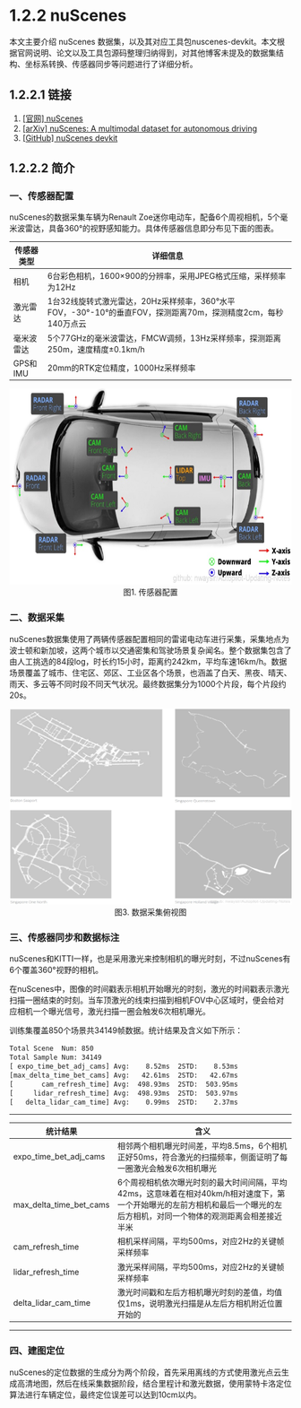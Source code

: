 # 1.2.2 nuScenes

本文主要介绍 nuScenes 数据集，以及其对应工具包nuscenes-devkit。本文根据官网说明、论文以及工具包源码整理归纳得到，对其他博客未提及的数据集结构、坐标系转换、传感器同步等问题进行了详细分析。

## 1.2.2.1 链接

1. [[官网] nuScenes](https://www.nuscenes.org/nuscenes?tutorial=nuscenes)
2. [[arXiv] nuScenes: A multimodal dataset for autonomous driving](https://arxiv.org/abs/1903.11027v5)
3. [[GitHub] nuScenes devkit](https://github.com/nutonomy/nuscenes-devkit)

## 1.2.2.2 简介

### 一、传感器配置

nuScenes的数据采集车辆为Renault Zoe迷你电动车，配备6个周视相机，5个毫米波雷达，具备360°的视野感知能力。具体传感器信息即分布见下面的图表。

| 传感器类型 | 详细信息  |
|  ----  | ----  |
| 相机  | 6台彩色相机，1600×900的分辨率，采用JPEG格式压缩，采样频率为12Hz |
| 激光雷达  | 1台32线旋转式激光雷达，20Hz采样频率，360°水平FOV，-30°-10°的垂直FOV，探测距离70m，探测精度2cm，每秒140万点云 |
| 毫米波雷达 | 5个77GHz的毫米波雷达，FMCW调频，13Hz采样频率，探测距离250m，速度精度±0.1km/h |
| GPS和IMU | 20mm的RTK定位精度，1000Hz采样频率 |

<div align=center>
<img src="./imgs/1.2.2.1.jpg" width="600" height="350"> 
</div>
<div align=center>图1. 传感器配置 </div>

### 二、数据采集

nuScenes数据集使用了两辆传感器配置相同的雷诺电动车进行采集，采集地点为波士顿和新加坡，这两个城市以交通密集和驾驶场景复杂闻名。整个数据集包含了由人工挑选的84段log，时长约15小时，距离约242km，平均车速16km/h。数据场景覆盖了城市、住宅区、郊区、工业区各个场景，也涵盖了白天、黑夜、晴天、雨天、多云等不同时段不同天气状况。最终数据集分为1000个片段，每个片段约20s。

<div align=center>
<img src="./imgs/1.2.2.3.jpg" width="600" height="350"> 
</div>
<div align=center>图3. 数据采集俯视图 </div>

### 三、传感器同步和数据标注

nuScenes和KITTI一样，也是采用激光来控制相机的曝光时刻，不过nuScenes有6个覆盖360°视野的相机。

在nuScenes中，图像的时间戳表示相机开始曝光的时刻，激光的时间戳表示激光扫描一圈结束的时刻。当车顶激光的线束扫描到相机FOV中心区域时，便会给对应相机一个曝光信号，激光扫描一圈会触发6次相机曝光。

训练集覆盖850个场景共34149帧数据。统计结果及含义如下所示：

``` shell
Total Scene  Num: 850
Total Sample Num: 34149
[ expo_time_bet_adj_cams] Avg:    8.52ms  2STD:    8.53ms
[max_delta_time_bet_cams] Avg:   42.61ms  2STD:   42.67ms
[       cam_refresh_time] Avg:  498.93ms  2STD:  503.95ms
[     lidar_refresh_time] Avg:  498.93ms  2STD:  503.97ms
[   delta_lidar_cam_time] Avg:    0.99ms  2STD:    2.37ms
```

--------
| 统计结果 | 含义  |
|  ----  | ----  |
| expo_time_bet_adj_cams  | 相邻两个相机曝光时间差，平均8.5ms，6个相机正好50ms，符合激光的扫描频率，侧面证明了每一圈激光会触发6次相机曝光 |
| max_delta_time_bet_cams  | 6个周视相机依次曝光时刻的最大时间间隔，平均42ms，这意味着在相对40km/h相对速度下，第一个开始曝光的左前方相机和最后一个曝光的左后方相机，对同一个物体的观测距离会相差接近半米 |
| cam_refresh_time | 相机采样间隔，平均500ms，对应2Hz的关键帧采样频率 |
| lidar_refresh_time | 激光采样间隔，平均500ms，对应2Hz的关键帧采样频率 |
| delta_lidar_cam_time | 激光时间戳和左后方相机曝光时刻的差值，均值仅1ms，说明激光扫描是从左后方相机附近位置开始的 |
--------

### 四、建图定位

nuScenes的定位数据的生成分为两个阶段，首先采用离线的方式使用激光点云生成高清地图，然后在线采集数据阶段，结合里程计和激光数据，使用蒙特卡洛定位算法进行车辆定位，最终定位误差可以达到10cm以内。





